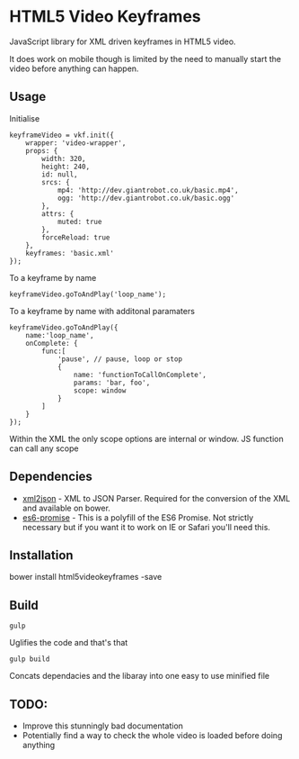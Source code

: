 # HTML5 Video Keyframes

JavaScript library for XML driven keyframes in HTML5 video.

It does work on mobile though is limited by the need to manually start the video before anything can happen.

## Usage
Initialise
```
keyframeVideo = vkf.init({
	wrapper: 'video-wrapper',
	props: {
		width: 320,
		height: 240,
		id: null,
		srcs: {
			mp4: 'http://dev.giantrobot.co.uk/basic.mp4',
			ogg: 'http://dev.giantrobot.co.uk/basic.ogg' 
		},
		attrs: {
			muted: true
		},
		forceReload: true
	},
	keyframes: 'basic.xml'	
});	
```
To a keyframe by name
```
keyframeVideo.goToAndPlay('loop_name');
```
To a keyframe by name with additonal paramaters
```
keyframeVideo.goToAndPlay({
	name:'loop_name',
	onComplete: {
		func:[
			'pause', // pause, loop or stop
			{
				name: 'functionToCallOnComplete',
				params: 'bar, foo',
				scope: window
			}
		]					
	}
});
```
Within the XML the only scope options are internal or window. JS function can call any scope

## Dependencies

* [xml2json](https://github.com/ron-liu/xml2json) - XML to JSON Parser. Required for the conversion of the XML and available on bower.
* [es6-promise](https://github.com/components/es6-promise) - This is a polyfill of the ES6 Promise. Not strictly necessary but if you want it to work on IE or Safari you'll need this.

## Installation

bower install html5videokeyframes -save

## Build
```
gulp
```
Uglifies the code and that's that

```
gulp build 
```
Concats dependacies and the libaray into one easy to use minified file

## TODO:

* Improve this stunningly bad documentation
* Potentially find a way to check the whole video is loaded before doing anything
